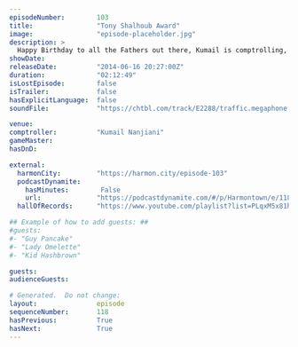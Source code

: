 ```yaml
---
episodeNumber:        103
title:                "Tony Shalhoub Award"
image:                "episode-placeholder.jpg"
description: >
  Happy Birthday to all the Fathers out there, Kumail is comptrolling, Erin runs her best game yet and D&D is sizzling. Come get your Harmontown!
showDate:             
releaseDate:          "2014-06-16 20:27:00Z"
duration:             "02:12:49"
isLostEpisode:        false
isTrailer:            false
hasExplicitLanguage:  false
soundFile:            "https://chtbl.com/track/E2288/traffic.megaphone.fm/STA8868103730.mp3?updated=1556231623"

venue:                
comptroller:          "Kumail Nanjiani"
gameMaster:           
hasDnD:               

external:
  harmonCity:         "https://harmon.city/episode-103"
  podcastDynamite:
    hasMinutes:        False
    url:              "https://podcastdynamite.com/#/p/Harmontown/e/118/103"
  hallOfRecords:      "https://www.youtube.com/playlist?list=PLqxM5x81hNOb-UTDxBrN1btuZJ4yE9Pt-"

## Example of how to add guests: ##
#guests:
#- "Guy Pancake"
#- "Lady Omelette"
#- "Kid Hashbrown"

guests:
audienceGuests:

# Generated.  Do not change:
layout:               episode
sequenceNumber:       118
hasPrevious:          True
hasNext:              True
---
```


<!-- The episode description will be rendered here -->
<!-- Add your content below here -->

